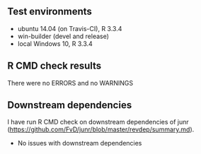 ## Test environments
* ubuntu 14.04 (on Travis-CI), R 3.3.4
* win-builder (devel and release)
* local Windows 10, R 3.3.4

## R CMD check results
There were no ERRORS and no WARNINGS

## Downstream dependencies
I have run R CMD check on downstream dependencies of junr 
(https://github.com/FvD/junr/blob/master/revdep/summary.md). 

* No issues with downstream dependencies

